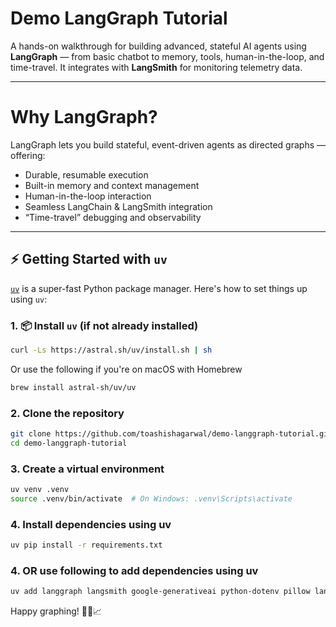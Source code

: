 # Demo LangGraph Tutorial

A hands-on walkthrough for building advanced, stateful AI agents using **LangGraph** — from basic chatbot to memory, tools, human-in-the-loop, and time-travel.
It integrates with **LangSmith** for monitoring telemetry data.

---

# Why LangGraph?
LangGraph lets you build stateful, event-driven agents as directed graphs — offering:
- Durable, resumable execution
- Built-in memory and context management
- Human-in-the-loop interaction
- Seamless LangChain & LangSmith integration
- “Time-travel” debugging and observability

---

## ⚡ Getting Started with `uv`

[`uv`](https://github.com/astral-sh/uv) is a super-fast Python package manager. Here's how to set things up using `uv`:

### 1. 📦 Install `uv` (if not already installed)

```bash
curl -Ls https://astral.sh/uv/install.sh | sh
```

Or use the following if you're on macOS with Homebrew
```bash
brew install astral-sh/uv/uv
```

### 2. Clone the repository
```bash
git clone https://github.com/toashishagarwal/demo-langgraph-tutorial.git
cd demo-langgraph-tutorial
```

### 3. Create a virtual environment
```bash
uv venv .venv
source .venv/bin/activate  # On Windows: .venv\Scripts\activate
```

### 4. Install dependencies using uv
```bash
uv pip install -r requirements.txt
```

### 4. OR use following to add dependencies using uv
```bash
uv add langgraph langsmith google-generativeai python-dotenv pillow langchain-google_genai
```

Happy graphing! 🧠🔄📈


